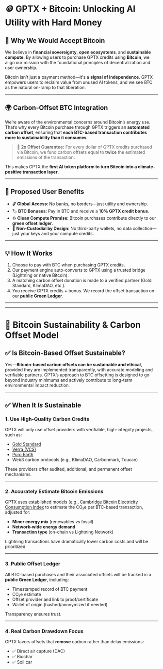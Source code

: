 # 🪙 GPTX + Bitcoin: Unlocking AI Utility with Hard Money

## 🧠 Why We Would Accept Bitcoin

We believe in **financial sovereignty**, **open ecosystems**, and **sustainable compute**. By allowing users to purchase GPTX credits using **Bitcoin**, we align our mission with the foundational principles of decentralization and user ownership.

Bitcoin isn't just a payment method—it's a **signal of independence**. GPTX empowers users to reclaim value from unused AI tokens, and we see BTC as the natural on-ramp to that liberation.

---

## 🌍 Carbon-Offset BTC Integration

We’re aware of the environmental concerns around Bitcoin’s energy use. That’s why every Bitcoin purchase through GPTX triggers an **automated carbon offset**, ensuring that **each BTC-based transaction contributes more to sustainability than it consumes**.

> 💚 **2x Offset Guarantee:** For every dollar of GPTX credits purchased via Bitcoin, we fund carbon offsets equal to **twice** the estimated emissions of the transaction.

This makes GPTX the **first AI token platform to turn Bitcoin into a climate-positive transaction layer**.

---

## 🚀 Proposed User Benefits

- 🔓 **Global Access**: No banks, no borders—just utility and ownership.
- 🏷️ **BTC Bonuses**: Pay in BTC and receive a **10% GPTX credit bonus**.
- ♻️ **Clean Compute Promise**: Bitcoin purchases contribute directly to our **green offset ledger**.
- 🔐 **Non-Custodial by Design**: No third-party wallets, no data collection—just your keys and your compute credits.

---

## 💡 How It Works

1. Choose to pay with BTC when purchasing GPTX credits.
2. Our payment engine auto-converts to GPTX using a trusted bridge (Lightning or native Bitcoin).
3. A matching carbon offset donation is made to a verified partner (Gold Standard, KlimaDAO, etc.).
4. You receive GPTX credits + bonus. We record the offset transaction on our **public Green Ledger**.

---


***


# 🌱 Bitcoin Sustainability & Carbon Offset Model

## ✅ Is Bitcoin-Based Offset Sustainable?

Yes—**Bitcoin-based carbon offsets can be sustainable and ethical**, provided they are implemented transparently, with accurate modeling and verifiable partners. GPTX’s approach to BTC offsetting is designed to go beyond industry minimums and actively contribute to long-term environmental impact reduction.

---

## ✅ When It *Is* Sustainable

### 1. Use High-Quality Carbon Credits

GPTX will only use offset providers with verifiable, high-integrity projects, such as:

- [Gold Standard](https://www.goldstandard.org/)
- [Verra (VCS)](https://verra.org/)
- [Puro.Earth](https://puro.earth/)
- Web3 carbon protocols (e.g., KlimaDAO, Carbonmark, Toucan)

These providers offer audited, additional, and permanent offset mechanisms.

---

### 2. Accurately Estimate Bitcoin Emissions

GPTX uses established models (e.g., [Cambridge Bitcoin Electricity Consumption Index](https://www.jbs.cam.ac.uk/2025/cambridge-study-sustainable-energy-rising-in-bitcoin-mining/) to estimate the CO₂e per BTC-based transaction, adjusted for:

- **Miner energy mix** (renewables vs fossil)
- **Network-wide energy demand**
- **Transaction type** (on-chain vs Lightning Network)

Lightning transactions have dramatically lower carbon costs and will be prioritized.

---

### 3. Public Offset Ledger

All BTC-based purchases and their associated offsets will be tracked in a **public Green Ledger**, including:

- Timestamped record of BTC payment
- CO₂e estimate
- Offset provider and link to proof/certificate
- Wallet of origin (hashed/anonymized if needed)

Transparency ensures trust.

---

### 4. Real Carbon Drawdown Focus

GPTX favors offsets that **remove** carbon rather than delay emissions:

- ✅ Direct air capture (DAC)
- ✅ Biochar
- ✅ Soil car

